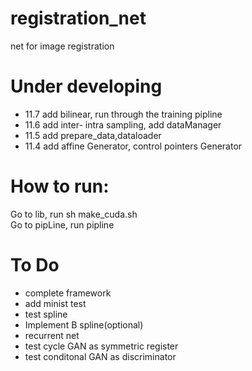# registration_net
net for image registration

# Under developing
* 11.7 add bilinear, run through the training pipline
* 11.6 add inter- intra sampling, add dataManager
* 11.5 add prepare_data,dataloader
* 11.4 add affine Generator, control pointers Generator


# How to run:
Go to lib,  run sh make_cuda.sh\
Go to pipLine, run pipline

# To Do
*  complete framework
*  add minist test
*  test spline
*  Implement B spline(optional)
*  recurrent net
*  test cycle GAN as symmetric register
*  test conditonal GAN as discriminator